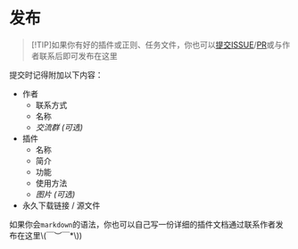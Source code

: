 
# 发布

>[!TIP]如果你有好的插件或正则、任务文件，你也可以[提交ISSUE](https://github.com/Zaitonn/Serein-Docs/issues/new/choose)/[PR](https://github.com/Zaitonn/Serein-Docs/compare)或与作者联系后即可发布在这里

提交时记得附加以下内容：

- 作者
  - 联系方式
  - 名称
  - *交流群 (可选)*
- 插件
  - 名称
  - 简介
  - 功能
  - 使用方法
  - *图片 (可选)*
- 永久下载链接 / 源文件

如果你会`markdown`的语法，你也可以自己写一份详细的插件文档通过联系作者发布在这里\\(￣︶￣*\\))
